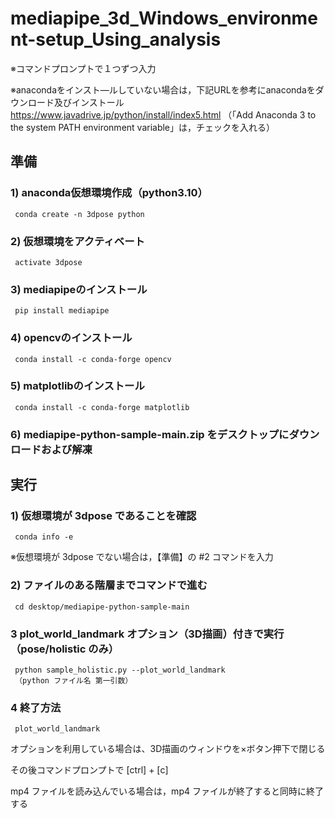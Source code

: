 # mediapipe_3d_Windows_environment-setup_Using_analysis
※コマンドプロンプトで１つずつ入力


※anacondaをインスト―ルしていない場合は，下記URLを参考にanacondaをダウンロード及びインストール
  https://www.javadrive.jp/python/install/index5.html
 （「Add Anaconda 3 to the system PATH environment variable」は，チェックを入れる）

## 準備
### 1) anaconda仮想環境作成（python3.10）
     conda create -n 3dpose python

### 2) 仮想環境をアクティベート
     activate 3dpose

### 3) mediapipeのインストール
     pip install mediapipe

### 4) opencvのインストール
     conda install -c conda-forge opencv

### 5) matplotlibのインストール
     conda install -c conda-forge matplotlib

### 6) mediapipe-python-sample-main.zip をデスクトップにダウンロードおよび解凍

## 実行
### 1) 仮想環境が 3dpose であることを確認
     conda info -e
   ※仮想環境が 3dpose でない場合は，【準備】の #2 コマンドを入力
   
### 2) ファイルのある階層までコマンドで進む
     cd desktop/mediapipe-python-sample-main

### 3 plot_world_landmark オプション（3D描画）付きで実行（pose/holistic のみ）
     python sample_holistic.py --plot_world_landmark
     （python ファイル名 第一引数）

### 4 終了方法
     plot_world_landmark
オプションを利用している場合は、3D描画のウィンドウを×ボタン押下で閉じる

その後コマンドプロンプトで [ctrl] + [c]

mp4 ファイルを読み込んでいる場合は，mp4 ファイルが終了すると同時に終了する

